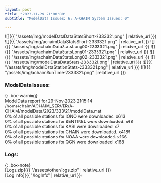 ```yaml
---
layout: post
title: "2023-11-29 21:00:00"
subtitle: "ModelData Issues: 6; A-CHAIM System Issues: 0"

---
```


![]({{ "/assets/img/modelDataDataStatsShort-2333321.png" | relative_url }})
![]({{ "/assets/img/achaimDataStatsShort-2333321.png" | relative_url }})
![]({{ "/assets/img/achaimDataStatsLong00-2333321.png" | relative_url }})
![]({{ "/assets/img/achaimDataStatsLong01-2333321.png" | relative_url }})
![]({{ "/assets/img/achaimDataStatsLong02-2333321.png" | relative_url }})
![]({{ "/assets/img/modelDataDataStats-2333321.png" | relative_url }})
![]({{ "/assets/img/modelDataStationStats-2333321.png" | relative_url }})
![]({{ "/assets/img/achaimRunTime-2333321.png" | relative_url }})


### ModelData Issues:  
  
{: .box-warning}  
 ModelData report for 29-Nov-2023 21:15:14   
 /home/chaim/ACHAIM_SERVER/A-CHAIM/modelData/2023/333/21/modelData.mat   
 0% of all possible stations for IONO were downloaded. x613   
 0% of all possible stations for SENTINEL were downloaded. x68   
 0% of all possible stations for KASI were downloaded. x7   
 0% of all possible stations for CHAIN were downloaded. x4189   
 0% of all possible stations for NOAA were downloaded. x166   
 0% of all possible stations for QGN were downloaded. x168   
  


### Logs:  
  
{: .box-note}  
[Logs.zip]({{ "/assets/other/logs.zip" | relative_url }})  
[Log Info]({{ "/logInfo" | relative_url }})  
